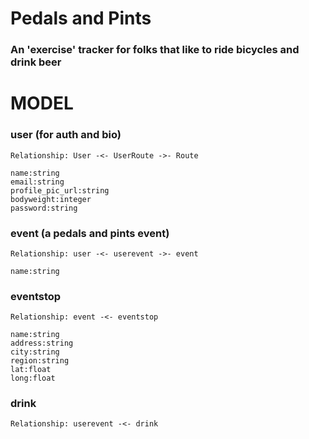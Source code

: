 # Pedals and Pints
### An 'exercise' tracker for folks that like to ride bicycles and drink beer

# MODEL

### user (for auth and bio)

	Relationship: User -<- UserRoute ->- Route

	name:string
	email:string
	profile_pic_url:string
	bodyweight:integer
	password:string

### event (a pedals and pints event)

	Relationship: user -<- userevent ->- event

	name:string


### eventstop

	Relationship: event -<- eventstop

	name:string
	address:string
	city:string
	region:string
	lat:float
	long:float


### drink

	Relationship: userevent -<- drink